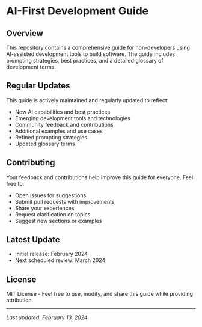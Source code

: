 # AI-First Development Guide

## Overview
This repository contains a comprehensive guide for non-developers using AI-assisted development tools to build software. The guide includes prompting strategies, best practices, and a detailed glossary of development terms.

## Regular Updates
This guide is actively maintained and regularly updated to reflect:
- New AI capabilities and best practices
- Emerging development tools and technologies
- Community feedback and contributions
- Additional examples and use cases
- Refined prompting strategies
- Updated glossary terms

## Contributing
Your feedback and contributions help improve this guide for everyone. Feel free to:
- Open issues for suggestions
- Submit pull requests with improvements
- Share your experiences
- Request clarification on topics
- Suggest new sections or examples

## Latest Update
- Initial release: February 2024
- Next scheduled review: March 2024

## License
MIT License - Feel free to use, modify, and share this guide while providing attribution.

---
*Last updated: February 13, 2024*
